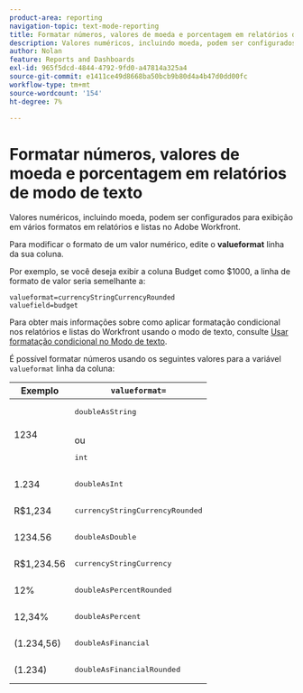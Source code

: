 ```yaml
---
product-area: reporting
navigation-topic: text-mode-reporting
title: Formatar números, valores de moeda e porcentagem em relatórios de modo de texto
description: Valores numéricos, incluindo moeda, podem ser configurados para exibição em vários formatos em relatórios e listas no Adobe Workfront.
author: Nolan
feature: Reports and Dashboards
exl-id: 965f5dcd-4844-4792-9fd0-a47814a325a4
source-git-commit: e1411ce49d8668ba50bcb9b80d4a4b47d0dd00fc
workflow-type: tm+mt
source-wordcount: '154'
ht-degree: 7%

---
```


# Formatar números, valores de moeda e porcentagem em relatórios de modo de texto

Valores numéricos, incluindo moeda, podem ser configurados para exibição em vários formatos em relatórios e listas no Adobe Workfront.

Para modificar o formato de um valor numérico, edite o **valueformat** linha da sua coluna.

Por exemplo, se você deseja exibir a coluna Budget como $1000, a linha de formato de valor seria semelhante a:

```
valueformat=currencyStringCurrencyRounded
valuefield=budget
```

Para obter mais informações sobre como aplicar formatação condicional nos relatórios e listas do Workfront usando o modo de texto, consulte [Usar formatação condicional no Modo de texto](../../../reports-and-dashboards/reports/text-mode/use-conditional-formatting-text-mode.md).

É possível formatar números usando os seguintes valores para a variável `valueformat` linha da coluna:

| Exemplo | `valueformat=` |
|---|---|
| 1234 | <pre>doubleAsString</pre> <br>ou <br><pre>int</pre> |
| 1.234 | <pre>doubleAsInt</pre> |
| R$1,234 | <pre>currencyStringCurrencyRounded</pre> |
| 1234.56 | <pre>doubleAsDouble</pre> |
| R$1,234.56 | <pre>currencyStringCurrency</pre> |
| 12% | <pre>doubleAsPercentRounded</pre> |
| 12,34% | <pre>doubleAsPercent</pre> |
| (1.234,56) | <pre>doubleAsFinancial</pre> |
| (1.234) | <pre>doubleAsFinancialRounded</pre> |

